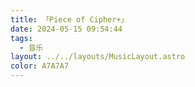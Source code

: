 ```yaml
---
title: 「Piece of Cipher+」
date: 2024-05-15 09:54:44
tags:
  - 音乐
layout: ../../layouts/MusicLayout.astro
color: A7A7A7
---
```

<div id="albums">
    <div id="ELECTROCUTICA">
        <script>
            const ap = new APlayer({
                container: document.getElementById('aplayer'),
                mini: false,
                autoplay: false,
                theme: '#A7A7A7',
                loop: 'all',
                order: 'random',
                preload: 'auto',
                volume: 0.3,
                mutex: true,
                listFolded: false,
                listMaxHeight: 90,
                audio: [
                    {
                        name: 'Piece of Cipher',
                        artist: 'ELECTROCUTICA/初音ミク',
                        url: 'https://github.com/Resalia/music2/raw/master/ELECTROCUTICA/Piece%20of%20Cipher+/01.%20Piece%20of%20Cipher.flac',
                        cover: '/images/Piece-of-Cipher+.png'
                    },
                    {
                        name: 'Chaining Intention',
                        artist: 'ELECTROCUTICA/初音ミク',
                        url: 'https://github.com/Resalia/music2/raw/master/ELECTROCUTICA/Piece%20of%20Cipher+/02.%20Chaining%20Intention.flac',
                        cover: '/images/Piece-of-Cipher+.png'
                    },
                    {
                        name: 'Dependence Intension',
                        artist: 'ELECTROCUTICA/初音ミク/巡音ルカ',
                        url: 'https://github.com/Resalia/music2/raw/master/ELECTROCUTICA/Piece%20of%20Cipher+/03.%20Dependence%20Intension.flac',
                        cover: '/images/Piece-of-Cipher+.png'
                    },
                    {
                        name: "L'azur",
                        artist: 'ELECTROCUTICA/初音ミク',
                        url: "https://github.com/Resalia/music2/raw/master/ELECTROCUTICA/Piece%20of%20Cipher+/04.%20L'azur.flac",
                        cover: '/images/Piece-of-Cipher+.png'
                    },
                    {
                        name: 'Light Snow',
                        artist: 'ELECTROCUTICA/初音ミク',
                        url: 'https://github.com/Resalia/music2/raw/master/ELECTROCUTICA/Piece%20of%20Cipher+/05.%20Light%20Snow.flac',
                        cover: '/images/Piece-of-Cipher+.png'
                    },
                    {
                        name: 'Blindness',
                        artist: 'ELECTROCUTICA/初音ミク/巡音ルカ',
                        url: 'https://github.com/Resalia/music2/raw/master/ELECTROCUTICA/Piece%20of%20Cipher+/06.%20Blindness.flac',
                        cover: '/images/Piece-of-Cipher+.png'
                    },
                    {
                        name: 'Drain',
                        artist: 'ELECTROCUTICA/初音ミク',
                        url: 'https://github.com/Resalia/music2/raw/master/ELECTROCUTICA/Piece%20of%20Cipher+/07.%20Drain.flac',
                        cover: '/images/Piece-of-Cipher+.png'
                    },
                    {
                        name: '0259 in my room',
                        artist: 'ELECTROCUTICA/初音ミク',
                        url: 'https://github.com/Resalia/music2/raw/master/ELECTROCUTICA/Piece%20of%20Cipher+/08.%200259%20in%20my%20room.flac',
                        cover: '/images/Piece-of-Cipher+.png'
                    },
                    {
                        name: 'Fantasia Nr.1',
                        artist: 'ELECTROCUTICA/初音ミク',
                        url: 'https://github.com/Resalia/music2/raw/master/ELECTROCUTICA/Piece%20of%20Cipher+/09.%20Fantasia%20Nr.1.flac',
                        cover: '/images/Piece-of-Cipher+.png'
                    },
                    {
                        name: 'Fantasia Nr.2',
                        artist: 'ELECTROCUTICA/初音ミク/巡音ルカ',
                        url: 'https://github.com/Resalia/music2/raw/master/ELECTROCUTICA/Piece%20of%20Cipher+/10.%20Fantasia%20Nr.2.flac',
                        cover: '/images/Piece-of-Cipher+.png'
                    },
                    {
                        name: 'あめふるはこにわ',
                        artist: 'ELECTROCUTICA/初音ミク',
                        url: 'https://github.com/Resalia/music2/raw/master/ELECTROCUTICA/Piece%20of%20Cipher+/11.%20%E3%81%82%E3%82%81%E3%81%B5%E3%82%8B%E3%81%AF%E3%81%93%E3%81%AB%E3%82%8F.flac',
                        cover: '/images/Piece-of-Cipher+.png'
                    }
                ]
            });
        </script>
    </div>
</div>

